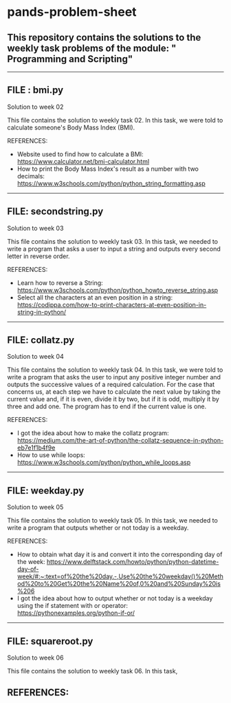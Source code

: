 # pands-problem-sheet


## This repository contains the solutions to the weekly task problems of the module: " Programming and Scripting"


-----------

## FILE : bmi.py 


Solution to week 02

This file contains the solution to weekly task 02. In this task, we were told to calculate someone's Body Mass Index (BMI).

REFERENCES:
- Website used to find how to calculate a BMI: https://www.calculator.net/bmi-calculator.html
- How to print the Body Mass Index's result as a number with two decimals: https://www.w3schools.com/python/python_string_formatting.asp 


-----------

## FILE: secondstring.py


Solution to week 03

This file contains the solution to weekly task 03. In this task, we needed to write a program that asks a user to input a string and outputs every second letter in reverse order. 

REFERENCES:
- Learn how to reverse a String: https://www.w3schools.com/python/python_howto_reverse_string.asp
- Select all the characters at an even position in a string: https://codippa.com/how-to-print-characters-at-even-position-in-string-in-python/


-----------

## FILE: collatz.py


Solution to week 04

 This file contains the solution to weekly task 04. In this task, we were told to write a program that asks the user to input any positive integer number and outputs the successive values of a required calculation. For the case that concerns us, at each step we have to calculate the next value by taking the current value and, if it is even, divide it by two, but if it is odd, multiply it by three and add one. The program has to end if the current value is one.

REFERENCES:
- I got the idea about how to make the collatz program: https://medium.com/the-art-of-python/the-collatz-sequence-in-python-eb7e1f1b4f9e
- How to use while loops: https://www.w3schools.com/python/python_while_loops.asp 


-----------

## FILE: weekday.py


Solution to week 05

This file contains the solution to weekly task 05. In this task, we needed to write a program that outputs whether or not today is a weekday.

REFERENCES:
- How to obtain what day it is and convert it into the corresponding day of the week: https://www.delftstack.com/howto/python/python-datetime-day-of-week/#:~:text=of%20the%20day.-,Use%20the%20weekday()%20Method%20to%20Get%20the%20Name%20of,0%20and%20Sunday%20is%206
- I got the idea about how to output whether or not today is a weekday using the if statement with or operator: https://pythonexamples.org/python-if-or/


-----------

## FILE: squareroot.py


Solution to week 06

This file contains the solution to weekly task 06. In this task, 

REFERENCES:
- 

